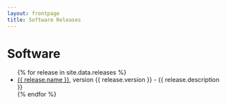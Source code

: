 ```yaml
---
layout: frontpage
title: Software Releases
---
```


# Software

<ul>
{% for release in site.data.releases %}
<li> <a href="{{ site.baseurl }}/resources/{{ repo }}/{{ release.file }}">{{ release.name }}</a>, version {{ release.version }} - {{ release.description }}</li>
{% endfor %}
</ul>

